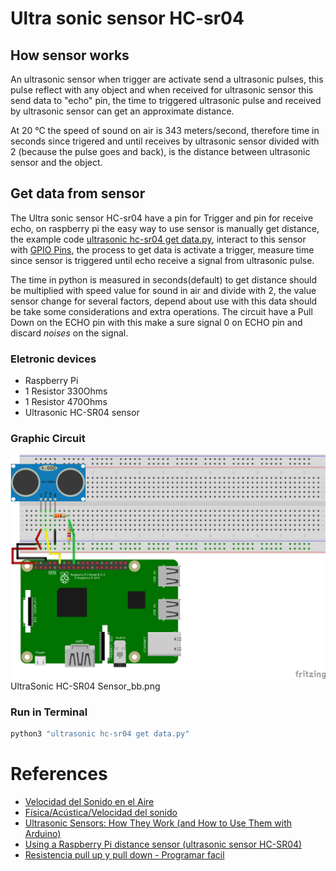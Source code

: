 # Ultra sonic sensor HC-sr04
## How sensor works
An ultrasonic sensor when trigger are activate send a ultrasonic pulses, this pulse reflect with any object and when received for ultrasonic sensor this send data to "echo" pin, the time to triggered ultrasonic pulse and received by ultrasonic sensor can get an approximate distance.

At 20 °C the speed of sound on air is 343 meters/second, therefore time in seconds since trigered and until receives by ultrasonic sensor divided with 2 (because the pulse goes and back), is the distance between ultrasonic sensor and the object.

## Get data from sensor
The Ultra sonic sensor HC-sr04 have a pin for Trigger and pin for receive echo, on raspberry pi the easy way to use sensor is manually get distance, the example code [ultrasonic hc-sr04 get data.py](/Example&#32;code/Ultrasonic&#32;HC-SR04&#32;Sensor/ultrasonic&#32;get&#32;data.py), interact to this sensor with [GPIO Pins](/Example&#32;code/GPIO&#32;Pins), the process to get data is activate a trigger, measure time since sensor is triggered until echo receive a signal from ultrasonic pulse.

The time in python is measured in seconds(default) to get distance should be multiplied with speed value for sound in air and divide with 2, the value sensor change for several factors, depend about use with this data should be take some considerations and extra operations. The circuit have a Pull Down on the ECHO pin with this make a sure signal 0 on ECHO pin and discard *noises* on the signal.

### Eletronic devices
* Raspberry Pi
* 1 Resistor 330Ohms
* 1 Resistor 470Ohms
* Ultrasonic HC-SR04 sensor

### Graphic Circuit
![HC-SR04 sensor](/Images/Circuits/UltraSonic&#32;HC-SR04&#32;Sensor_bb.png)
UltraSonic HC-SR04 Sensor_bb.png
### Run in Terminal
```bash
python3 "ultrasonic hc-sr04 get data.py"
```

# References
* [Velocidad del Sonido en el Aire](http://hyperphysics.phy-astr.gsu.edu/hbasees/Sound/souspe.html)
* [Física/Acústica/Velocidad del sonido](https://es.wikibooks.org/wiki/F%C3%ADsica/Ac%C3%BAstica/Velocidad_del_sonido)
* [Ultrasonic Sensors: How They Work (and How to Use Them with Arduino)](https://www.arrow.com/en/research-and-events/articles/ultrasonic-sensors-how-they-work-and-how-to-use-them-with-arduino)
* [Using a Raspberry Pi distance sensor (ultrasonic sensor HC-SR04)](https://tutorials-raspberrypi.com/raspberry-pi-ultrasonic-sensor-hc-sr04/)
* [Resistencia pull up y pull down - Programar facil](https://programarfacil.com/blog/arduino-blog/resistencia-pull-up-y-pull-down/)